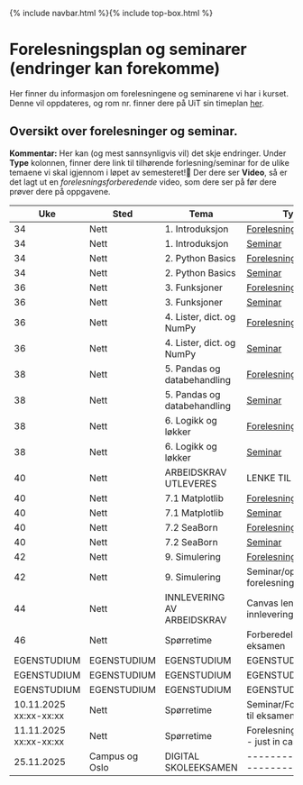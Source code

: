 {% include navbar.html %}{% include top-box.html %}
# Forelesningsplan og seminarer (endringer kan forekomme)
Her finner du informasjon om forelesningene og seminarene vi har i kurset.
Denne vil oppdateres, og rom nr. finner dere på UiT sin timeplan [her](https://tp.educloud.no/uit/timeplan/timeplan.php?id%5B%5D=BED-1504%2C1&type=course&sem=25h&campus=&hide_old=0).


## Oversikt over forelesninger og seminar.
**Kommentar:** Her kan (og mest sannsynligvis vil) det skje endringer.
Under **Type** kolonnen, finner dere link til tilhørende forlesning/seminar for de ulike temaene vi skal igjennom i løpet av semesteret!📌 Der dere ser **Video**, så er det lagt ut en *forelesningsforberedende* video, som dere ser på før dere prøver dere på oppgavene.

| Uke            | Sted             | Tema               |Type               |
|----------------|------------------|--------------------|--------------------|
| 34             |Nett  |1. Introduksjon |[Forelesning](https://github.com/uit-bed-1504-h25.github.io/blob/main/notebooks/1_Introduksjon.ipynb)|
| 34             |Nett  |1. Introduksjon |[Seminar](https://github.com/uit-bed-1504-h25/uit-bed-1504-h25.github.io/blob/main/oppgaver/Seminar1-Introduksjon.ipynb)|
| 34             |Nett  |2. Python Basics |[Forelesning](https://github.com/uit-bed-1504-h25/uit-bed-1504-h25.github.io/blob/main/notebooks/2_Python_Basics.ipynb)/[Video](https://youtu.be/P7DCjp5QJCk)|
| 34             |Nett  |2. Python Basics |[Seminar](https://github.com/uit-bed-1504-h25/uit-bed-1504-h25.github.io/blob/main/oppgaver/Seminar2-PythonBasics.ipynb)|
| 36             |Nett  |3. Funksjoner    |[Forelesning](https://github.com/uit-bed-1504-h25/uit-bed-1504-h25.github.io/blob/main/notebooks/3_Funksjoner.ipynb)/[Video](https://youtu.be/u1FSeJdB3LU)|
| 36             |Nett  |3. Funksjoner    |[Seminar](https://github.com/uit-bed-1504-h25/uit-bed-1504-h25.github.io/blob/main/oppgaver/Seminar3-Funksjoner.ipynb)|
| 36             |Nett |4. Lister, dict. og NumPy |[Forelesning](https://github.com/uit-bed-1504-h25/uit-bed-1504-h25.github.io/blob/main/notebooks/4_Lister_oppslag_numpy.ipynb)/[Video](https://youtu.be/kgcOG7q2dq4)|
| 36             |Nett  |4. Lister, dict. og NumPy |[Seminar](https://github.com/uit-bed-1504-h25/uit-bed-1504-h25.github.io/blob/main/oppgaver/Seminar4_Lister_Dict_Numpy.ipynb)|
| 38             |Nett  |5. Pandas og databehandling |[Forelesning](https://github.com/uit-bed-1504-h25/uit-bed-1504-h25.github.io/blob/main/notebooks/5_Pandas_og_databehandling.ipynb)/[Video](https://youtu.be/kPINFf-sdaI)|
| 38             |Nett  |5. Pandas og databehandling |[Seminar](https://github.com/uit-bed-1504-h25/uit-bed-1504-h25.github.io/blob/main/oppgaver/Seminar5_Pandas_og_databehandling.ipynb)|
| 38             |Nett  |6. Logikk og løkker  |[Forelesning](https://github.com/uit-bed-1504-h25/uit-bed-1504-h25.github.io/blob/main/notebooks/6_Logikk_løkker.ipynb)/[Video](https://youtu.be/YbAtgj7epfY)|
| 38             |Nett  |6. Logikk og løkker  |[Seminar](https://github.com/uit-bed-1504-h25/uit-bed-1504-h25.github.io/blob/main/oppgaver/Seminar6-Logikk_løkker.ipynb)|
| 40             |Nett  |ARBEIDSKRAV UTLEVERES |LENKE TIL OPPGAVE |
| 40             |Nett  |7.1 Matplotlib  |[Forelesning](https://github.com/uit-bed-1504-h25/uit-bed-1504-h25.github.io/blob/main/notebooks/7_1_Matplotlib.ipynb)|
| 40             |Nett  |7.1 Matplotlib  |[Seminar](https://github.com/uit-bed-1504-h25/uit-bed-1504-h25.github.io/blob/main/oppgaver/Seminar7.1_Matplotlib.ipynb)|
| 40             |Nett  |7.2 SeaBorn  |[Forelesning](https://github.com/uit-bed-1504-h25/uit-bed-1504-h25.github.io/blob/main/notebooks/7_2_SeaBorn.ipynb)|
| 40             |Nett  |7.2 SeaBorn  |[Seminar](https://github.com/uit-bed-1504-h25/uit-bed-1504-h25.github.io/blob/main/oppgaver/Seminar7.2_SeaBorn.ipynb)|
| 42             |Nett  |9. Simulering  |[Forelesning](https://github.com/uit-bed-1504-h25/uit-bed-1504-h25.github.io/blob/main/notebooks/9_Simulering.ipynb)|
| 42             |Nett  |9. Simulering  |Seminar/oppgaver fra forelesningsnotat|
| 44             |Nett  |INNLEVERING AV ARBEIDSKRAV |Canvas lenke for innlevering |
| 46             |Nett  |Spørretime |Forberedelse til eksamen |
|EGENSTUDIUM|EGENSTUDIUM|EGENSTUDIUM|EGENSTUDIUM|
|EGENSTUDIUM|EGENSTUDIUM|EGENSTUDIUM|EGENSTUDIUM|
|EGENSTUDIUM|EGENSTUDIUM|EGENSTUDIUM|EGENSTUDIUM|
| 10.11.2025 xx:xx-xx:xx  |Nett  |Spørretime |Seminar/Forberedelse til eksamen |
| 11.11.2025 xx:xx-xx:xx  |Nett  |Spørretime |Forelesning (reserve - just in case)|
| 25.11.2025              |Campus og Oslo  | DIGITAL SKOLEEKSAMEN      |-----------------------------|




